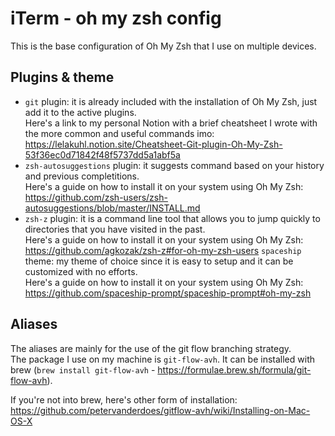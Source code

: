 # iTerm - oh my zsh config

This is the base configuration of Oh My Zsh that I use on multiple devices. 

## Plugins & theme

- `git` plugin: it is already included with the installation of Oh My Zsh, just add it to the active plugins.  
Here's a link to my personal Notion with a brief cheatsheet I wrote with the more common and useful commands imo: https://lelakuhl.notion.site/Cheatsheet-Git-plugin-Oh-My-Zsh-53f36ec0d71842f48f5737dd5a1abf5a
- `zsh-autosuggestions` plugin: it suggests command based on your history and previous completitions.  
Here's a guide on how to install it on your system using Oh My Zsh: https://github.com/zsh-users/zsh-autosuggestions/blob/master/INSTALL.md
- `zsh-z` plugin: it is a command line tool that allows you to jump quickly to directories that you have visited in the past.  
Here's a guide on how to install it on your system using Oh My Zsh: https://github.com/agkozak/zsh-z#for-oh-my-zsh-users
`spaceship` theme: my theme of choice since it is easy to setup and it can be customized with no efforts.  
Here's a guide on how to install it on your system using Oh My Zsh: https://github.com/spaceship-prompt/spaceship-prompt#oh-my-zsh

## Aliases

The aliases are mainly for the use of the git flow branching strategy.  
The package I use on my machine is `git-flow-avh`. It can be installed with brew (`brew install git-flow-avh` - https://formulae.brew.sh/formula/git-flow-avh).  

If you're not into brew, here's other form of installation: https://github.com/petervanderdoes/gitflow-avh/wiki/Installing-on-Mac-OS-X
